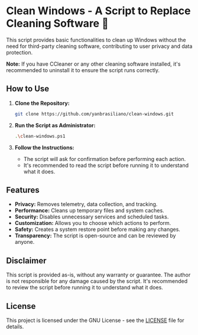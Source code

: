 # Clean Windows - A Script to Replace Cleaning Software 🧹

This script provides basic functionalities to clean up Windows without the need for third-party cleaning software, contributing to user privacy and data protection.

**Note:** If you have CCleaner or any other cleaning software installed, it's recommended to uninstall it to ensure the script runs correctly.

## How to Use

1. **Clone the Repository:**

   ```bash
   git clone https://github.com/yanbrasiliano/clean-windows.git
    ```

2. **Run the Script as Administrator:**

    ```bash
    .\clean-windows.ps1
    ```

3. **Follow the Instructions:**

    - The script will ask for confirmation before performing each action.
    - It's recommended to read the script before running it to understand what it does.

## Features

- **Privacy:** Removes telemetry, data collection, and tracking.
- **Performance:** Cleans up temporary files and system caches.
- **Security:** Disables unnecessary services and scheduled tasks.
- **Customization:** Allows you to choose which actions to perform.
- **Safety:** Creates a system restore point before making any changes.
- **Transparency:** The script is open-source and can be reviewed by anyone.
  
## Disclaimer

This script is provided as-is, without any warranty or guarantee. The author is not responsible for any damage caused by the script. It's recommended to review the script before running it to understand what it does.

## License

This project is licensed under the GNU License - see the [LICENSE](LICENSE) file for details.

